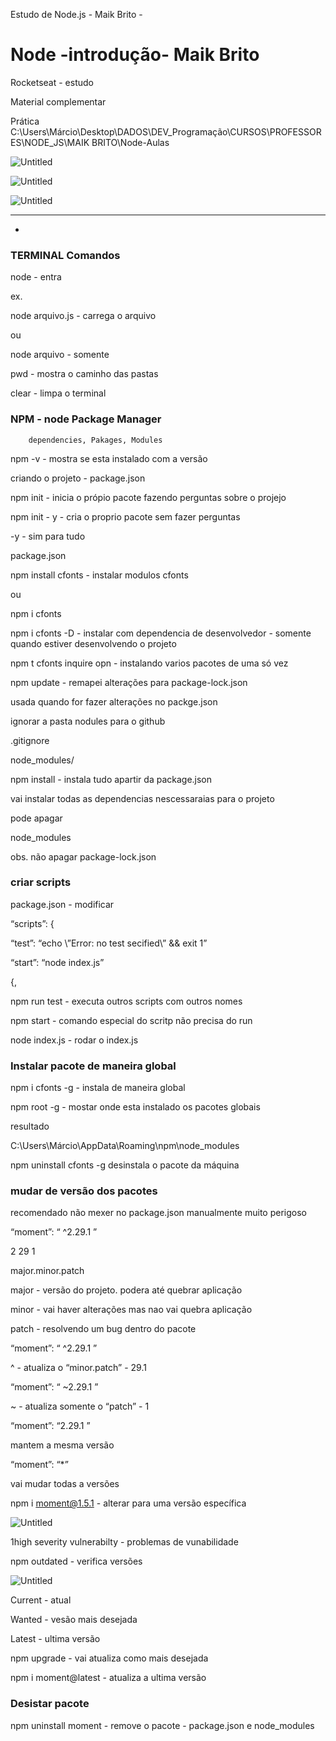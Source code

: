 Estudo de Node.js - Maik Brito -


# Node -introdução- Maik Brito

Rocketseat - estudo

Material complementar

Prática C:\Users\Márcio\Desktop\DADOS\DEV_Programação\CURSOS\PROFESSORES\NODE_JS\MAIK BRITO\Node-Aulas

![Untitled](https://s3-us-west-2.amazonaws.com/secure.notion-static.com/ed3343b0-aedd-46b2-93bb-e501dec90897/Untitled.png)

![Untitled](https://s3-us-west-2.amazonaws.com/secure.notion-static.com/a04195e7-19d3-4609-b99d-d041f94352b2/Untitled.png)

![Untitled](https://s3-us-west-2.amazonaws.com/secure.notion-static.com/b5412cb1-db86-411b-ad69-5300e53f2279/Untitled.png)

---

-

### TERMINAL Comandos

node - entra 

ex. 

node arquivo.js - carrega o arquivo

ou

node arquivo - somente

pwd - mostra o caminho das pastas

clear - limpa o terminal

### NPM - node Package Manager

        dependencies, Pakages, Modules

npm -v  - mostra se esta instalado com a versão

criando o projeto - package.json

npm init    -   inicia o própio pacote fazendo  perguntas sobre o projejo

npm init - y   - cria o proprio pacote sem fazer perguntas   

-y  - sim para tudo 

package.json

npm install cfonts - instalar modulos  cfonts

ou 

npm i cfonts

npm i cfonts -D     - instalar com dependencia de desenvolvedor - somente quando estiver desenvolvendo o projeto

npm t cfonts inquire opn    - instalando varios pacotes de uma só vez

npm update - remapei alterações para package-lock.json

usada quando for fazer alterações no packge.json

ignorar a pasta nodules para o github

.gitignore

node_modules/ 

npm install - instala tudo apartir da package.json

vai instalar todas as dependencias nescessaraias para o projeto

pode apagar 

node_modules

obs. não apagar package-lock.json

### criar scripts

package.json - modificar

“scripts”: {

“test”: “echo \”Error: no test secified\” && exit 1”

“start”: “node index.js”

{,

npm run test   - executa  outros scripts com outros nomes

npm start - comando especial do scritp não precisa do run

node index.js -   rodar o index.js

### Instalar pacote de maneira global

npm i  cfonts -g  - instala de maneira global

npm root -g - mostar onde esta instalado os pacotes globais

resultado

C:\Users\Márcio\AppData\Roaming\npm\node_modules

npm uninstall cfonts -g  desinstala o pacote da máquina

### mudar de versão dos pacotes

recomendado  não mexer no package.json manualmente muito perigoso

“moment”:  “ ^2.29.1 ”

2           29          1

major.minor.patch

major - versão do projeto. podera até quebrar aplicação

minor - vai haver alterações mas nao  vai quebra aplicação

patch - resolvendo um bug dentro do pacote

“moment”:  “ ^2.29.1 ”

^ - atualiza o “minor.patch” -  29.1

“moment”:  “ ~2.29.1 ”

~ - atualiza somente o “patch”  - 1   

“moment”:  “2.29.1 ”

mantem a mesma versão

“moment”:  “*”

vai mudar todas a versões

npm i moment@1.5.1  - alterar para uma versão específica

![Untitled](https://s3-us-west-2.amazonaws.com/secure.notion-static.com/11c2170d-931b-456d-96cc-e5df5b35f551/Untitled.png)

1high severity vulnerabilty - problemas de vunabilidade

npm outdated - verifica versões

![Untitled](https://s3-us-west-2.amazonaws.com/secure.notion-static.com/58a19896-c3dc-4eeb-843b-3899d847e177/Untitled.png)

Current - atual

Wanted - vesão mais desejada

Latest - ultima versão

npm upgrade - vai atualiza como mais desejada

npm i moment@latest  - atualiza a ultima versão

### Desistar pacote

npm uninstall moment - remove o pacote  - package.json e node_modules